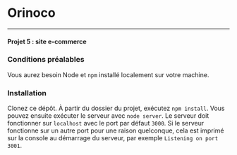 # Orinoco

---

#### Projet 5 : site e-commerce


### Conditions préalables ###

Vous aurez besoin Node et `npm` installé localement sur votre machine.

### Installation ###

Clonez ce dépôt. À partir du dossier du projet, exécutez `npm install`. Vous pouvez ensuite exécuter le serveur avec `node server`. 
Le serveur doit fonctionner sur `localhost` avec le port par défaut `3000`. Si le serveur fonctionne sur un autre port pour une raison quelconque, cela est imprimé sur la console au démarrage du serveur, par exemple `Listening on port 3001`.
 
